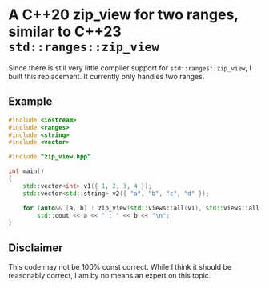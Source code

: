 # A C++20 zip_view for two ranges, similar to C++23 `std::ranges::zip_view`
Since there is still very little compiler support for `std::ranges::zip_view`, I built this replacement. It currently only handles two ranges.

## Example
```c++
#include <iostream>
#include <ranges>
#include <string>
#include <vector>

#include "zip_view.hpp"

int main()
{
    std::vector<int> v1({ 1, 2, 3, 4 });
    std::vector<std::string> v2({ "a", "b", "c", "d" });

    for (auto&& [a, b] : zip_view(std::views::all(v1), std::views::all(v2)))
        std::cout << a << " : " << b << "\n";
}
```

## Disclaimer
This code may not be 100% const correct. While I think it should be reasonably correct, I am by no means an expert on this topic.